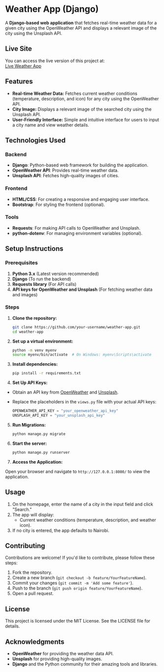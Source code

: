 # Weather App (Django)

A **Django-based web application** that fetches real-time weather data for a given city using the OpenWeather API and displays a relevant image of the city using the Unsplash API.

## Live Site

You can access the live version of this project at:  
[Live Weather App](https://nyarangi.pythonanywhere.com)

## Features

- **Real-time Weather Data:** Fetches current weather conditions (temperature, description, and icon) for any city using the OpenWeather API.
- **City Image:** Displays a relevant image of the searched city using the Unsplash API.
- **User-Friendly Interface:** Simple and intuitive interface for users to input a city name and view weather details.

## Technologies Used

### Backend
- **Django**: Python-based web framework for building the application.
- **OpenWeather API**: Provides real-time weather data.
- **Unsplash API**: Fetches high-quality images of cities.

### Frontend
- **HTML/CSS**: For creating a responsive and engaging user interface.
- **Bootstrap**: For styling the frontend (optional).

### Tools
- **Requests**: For making API calls to OpenWeather and Unsplash.
- **python-dotenv**: For managing environment variables (optional).

## Setup Instructions

### Prerequisites
1. **Python 3.x** (Latest version recommended)
2. **Django** (To run the backend)
3. **Requests library** (For API calls)
4. **API keys for OpenWeather and Unsplash** (For fetching weather data and images)

### Steps

1. **Clone the repository:**
   ```bash
   git clone https://github.com/your-username/weather-app.git
   cd weather-app

2. **Set up a virtual environment:**
   ```bash
   python -m venv myenv
   source myenv/bin/activate  # On Windows: myenv\Scripts\activate

3. **Install dependencies:**
   ```bash
   pip install -r requirements.txt

4. **Set Up API Keys:**

- Obtain an API key from [OpenWeather](https://openweathermap.org/api) and [Unsplash](https://unsplash.com/developers).
- Replace the placeholders in the `views.py` file with your actual API keys:

  ```python
  OPENWEATHER_API_KEY = "your_openweather_api_key"
  UNSPLASH_API_KEY = "your_unsplash_api_key"

5. **Run Migrations:**
   ```bash
   python manage.py migrate

6. **Start the server:**
   ```bash
   python manage.py runserver

7. **Access the Application:**

Open your browser and navigate to `http://127.0.0.1:8000/` to view the application.

## Usage

1. On the homepage, enter the name of a city in the input field and click "Search."
2. The app will display:
   - Current weather conditions (temperature, description, and weather icon).
3. If no city is entered, the app defaults to Nairobi.

## Contributing

Contributions are welcome! If you'd like to contribute, please follow these steps:

1. Fork the repository.
2. Create a new branch (`git checkout -b feature/YourFeatureName`).
3. Commit your changes (`git commit -m 'Add some feature'`).
4. Push to the branch (`git push origin feature/YourFeatureName`).
5. Open a pull request.

## License

This project is licensed under the MIT License. See the LICENSE file for details.

## Acknowledgments

- **OpenWeather** for providing the weather data API.
- **Unsplash** for providing high-quality images.
- **Django** and the Python community for their amazing tools and libraries.



